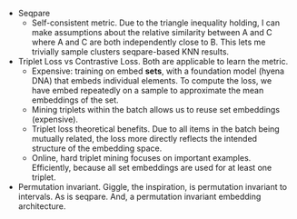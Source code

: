 - Seqpare
  - Self-consistent metric. Due to the triangle inequality holding, I can make assumptions about the relative similarity between A and C where A and C are both independently close to B. This lets me trivially sample clusters seqpare-based KNN results.
- Triplet Loss vs Contrastive Loss. Both are applicable to learn the metric.
  - Expensive: training on embed **sets**, with a foundation model (hyena DNA) that embeds individual elements. To compute the loss, we have embed repeatedly on a sample to approximate the mean embeddings of the set.
  - Mining triplets within the batch allows us to reuse set embeddings (expensive).
  - Triplet loss theoretical benefits. Due to all items in the batch being mutually related, the loss more directly reflects the intended structure of the embedding space.
  - Online, hard triplet mining focuses on important examples. Efficiently, because all set embeddings are used for at least one triplet.
- Permutation invariant. Giggle, the inspiration, is permutation invariant to intervals. As is seqpare. And, a permutation invariant embedding architecture.
